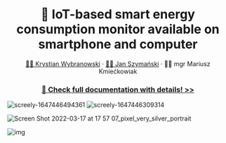 <div align="center">
  <h1>🔌 IoT-based smart energy consumption monitor available on smartphone and computer</h1>
  <a href="https://github.com/Wybranowsky">👨‍💻 Krystian Wybranowski</a> · <a href="https://github.com/konhi">👨‍💻 Jan Szymański</a> · 👨‍🏫 mgr Mariusz Kmiećkowiak
  
  <h3><a href="https://docs.google.com/document/d/1jhqEres5edHJjxnNhQFEBi700JlmsEEl4ekNuDhgXfw/edit?usp=sharing">📜 Check full documentation with details! >></a></h3>
</div>

![screely-1647446494361](https://user-images.githubusercontent.com/61631665/160237667-4b3f5300-f8cf-444e-8fbd-6676422f8176.png)
![screely-1647446309314](https://user-images.githubusercontent.com/61631665/160237898-95fbd1a7-8afb-4bbc-9d3c-5bb1cf4a1ab9.png)

![Screen Shot 2022-03-17 at 17 57 07_pixel_very_silver_portrait](https://user-images.githubusercontent.com/61631665/160237969-e0cc7b87-7d6e-4c81-9b4e-3334444419c9.png)

![img](https://user-images.githubusercontent.com/61631665/160239301-aa182a90-cbd6-42ec-989b-4324fb3a76d7.png)
